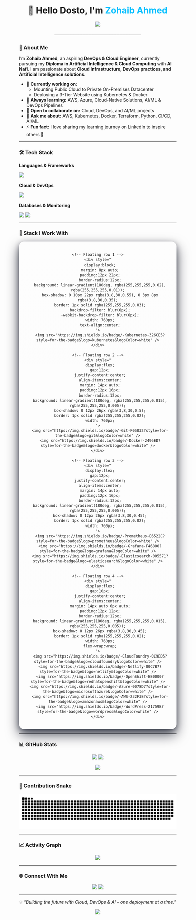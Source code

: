 <!-- PROFILE HEADER -->
<h1 align="center">👋 Hello Dosto, I'm <span style="color:#00BFFF">Zohaib Ahmed</span></h1>




<p align="center">
  <img src="https://readme-typing-svg.herokuapp.com?size=26&duration=3000&color=00FF00&center=true&vCenter=true&lines=AWS+DevOps+Engineer;DevOps+and+Cloud+Enthusiast;1+Year+Experience" />
</p>






<p align="center">────────────────────────────</p>

### 🚀 About Me
I’m **Zohaib Ahmed**, an aspiring **DevOps & Cloud Engineer**, currently pursuing my **Diploma in Artificial Intelligence & Cloud Computing** with **Al Nafi**. I am passionate about **Cloud Infrastructure, DevOps practices, and Artificial Intelligence solutions.**

- 🔭 **Currently working on:**
  - Mounting Public Cloud to Private On-Premises Datacenter
  - Deploying a 3-Tier Website using Kubernetes & Docker
- 🌱 **Always learning:** AWS, Azure, Cloud-Native Solutions, AI/ML & DevOps Pipelines
- 👯 **Open to collaborate on:** Cloud, DevOps, and AI/ML projects
- 💬 **Ask me about:** AWS, Kubernetes, Docker, Terraform, Python, CI/CD, AI/ML
- ⚡ **Fun fact:** I love sharing my learning journey on LinkedIn to inspire others 🚀

---

### 🛠️ Tech Stack

**Languages & Frameworks**
<p>
<img src="https://skillicons.dev/icons?i=python,bash" />
</p>

**Cloud & DevOps**
<p>
<img src="https://skillicons.dev/icons?i=aws,azure,docker,kubernetes,terraform,ansible,github,gitlab,jenkins" />
</p>

**Databases & Monitoring**
<p>
<img src="https://skillicons.dev/icons?i=mysql,postgres,mongodb" /> 
<img src="https://skillicons.dev/icons?i=grafana,prometheus" />
</p>

---
### 🧰 Stack I Work With

<div align="center" style="margin-top:12px;">

  <!-- Outer container to center and provide overall 3D depth -->
  <div style="
    display:inline-block;
    padding:18px;
    border-radius:16px;
    background: linear-gradient(180deg, rgba(255,255,255,0.02), rgba(255,255,255,0.01));
    box-shadow:
      0 18px 40px rgba(2,6,23,0.65),
      0 6px 18px rgba(2,6,23,0.45),
      inset 0 1px 0 rgba(255,255,255,0.02);
    border: 1px solid rgba(255,255,255,0.04);
  ">

    <!-- Floating row 1 -->
    <div style="
      display:block;
      margin: 8px auto;
      padding:12px 22px;
      border-radius:12px;
      background: linear-gradient(180deg, rgba(255,255,255,0.02), rgba(255,255,255,0.01));
      box-shadow: 0 10px 22px rgba(3,8,30,0.55), 0 3px 8px rgba(3,8,30,0.35);
      border: 1px solid rgba(255,255,255,0.03);
      backdrop-filter: blur(6px);
      -webkit-backdrop-filter: blur(6px);
      width: 760px;
      text-align:center;
    ">
      <img src="https://img.shields.io/badge/-Kubernetes-326CE5?style=for-the-badge&logo=kubernetes&logoColor=white" />
    </div>

    <!-- Floating row 2 -->
    <div style="
      display:flex;
      gap:12px;
      justify-content:center;
      align-items:center;
      margin: 14px auto;
      padding:12px 16px;
      border-radius:12px;
      background: linear-gradient(180deg, rgba(255,255,255,0.015), rgba(255,255,255,0.005));
      box-shadow: 0 12px 26px rgba(3,8,30,0.5);
      border: 1px solid rgba(255,255,255,0.02);
      width: 760px;
    ">
      <img src="https://img.shields.io/badge/-Git-F05032?style=for-the-badge&logo=git&logoColor=white" />
      <img src="https://img.shields.io/badge/-Docker-2496ED?style=for-the-badge&logo=docker&logoColor=white" />
    </div>

    <!-- Floating row 3 -->
    <div style="
      display:flex;
      gap:12px;
      justify-content:center;
      align-items:center;
      margin: 14px auto;
      padding:12px 16px;
      border-radius:12px;
      background: linear-gradient(180deg, rgba(255,255,255,0.015), rgba(255,255,255,0.005));
      box-shadow: 0 12px 26px rgba(3,8,30,0.45);
      border: 1px solid rgba(255,255,255,0.02);
      width: 760px;
    ">
      <img src="https://img.shields.io/badge/-Prometheus-E6522C?style=for-the-badge&logo=prometheus&logoColor=white" />
      <img src="https://img.shields.io/badge/-Grafana-F46800?style=for-the-badge&logo=grafana&logoColor=white" />
      <img src="https://img.shields.io/badge/-Elasticsearch-005571?style=for-the-badge&logo=elasticsearch&logoColor=white" />
    </div>

    <!-- Floating row 4 -->
    <div style="
      display:flex;
      gap:10px;
      justify-content:center;
      align-items:center;
      margin: 14px auto 6px auto;
      padding:12px 12px;
      border-radius:12px;
      background: linear-gradient(180deg, rgba(255,255,255,0.015), rgba(255,255,255,0.005));
      box-shadow: 0 12px 26px rgba(3,8,30,0.45);
      border: 1px solid rgba(255,255,255,0.02);
      width: 760px;
      flex-wrap:wrap;
    ">
      <img src="https://img.shields.io/badge/-CloudFoundry-0C9ED5?style=for-the-badge&logo=cloudfoundry&logoColor=white" />
      <img src="https://img.shields.io/badge/-Netlify-00C7B7?style=for-the-badge&logo=netlify&logoColor=white" />
      <img src="https://img.shields.io/badge/-OpenShift-EE0000?style=for-the-badge&logo=redhatopenshift&logoColor=white" />
      <img src="https://img.shields.io/badge/-Azure-0078D7?style=for-the-badge&logo=microsoftazure&logoColor=white" />
      <img src="https://img.shields.io/badge/-AWS-232F3E?style=for-the-badge&logo=amazonaws&logoColor=white" />
      <img src="https://img.shields.io/badge/-WordPress-21759B?style=for-the-badge&logo=wordpress&logoColor=white" />
    </div>

  </div>
</div>




---

### 📊 GitHub Stats

<p align="center">
<img src="https://github-readme-stats.vercel.app/api?username=zohaibahmed034&show_icons=true&theme=tokyonight" height="160px"/>
<img src="https://github-readme-stats.vercel.app/api/top-langs/?username=zohaibahmed034&layout=compact&theme=tokyonight" height="160px"/>
</p>

<p align="center">
<img src="https://github-readme-streak-stats.herokuapp.com/?user=zohaibahmed034&theme=tokyonight" height="200px"/>
</p>

---
### 🐍 Contribution Snake

<p align="center">

  <img src="https://raw.githubusercontent.com/Platane/snk/output/github-contribution-grid-snake-dark.svg" />

</p>

---

### 📈 Activity Graph
<p align="center">
<img src="https://github-readme-activity-graph.vercel.app/graph?username=zohaibahmed034&theme=tokyo-night" />
</p>

---

### 🌐 Connect With Me
<p align="center">
<a href="https://www.linkedin.com/in/zuhaibahmed034"><img src="https://skillicons.dev/icons?i=linkedin"/></a>
<a href="mailto:zuhaibahmed034@gmail.com"><img src="https://skillicons.dev/icons?i=gmail"/></a>
</p>

---

<p align="center">💡 <i>“Building the future with Cloud, DevOps & AI – one deployment at a time.”</i></p>

<p align="center">
<img src="https://komarev.com/ghpvc/?username=zohaibahmed034&label=Profile+Views&color=blue" />
</p>
